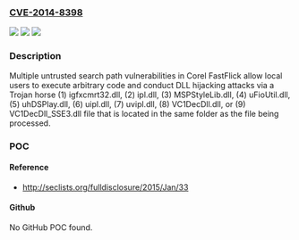 ### [CVE-2014-8398](https://cve.mitre.org/cgi-bin/cvename.cgi?name=CVE-2014-8398)
![](https://img.shields.io/static/v1?label=Product&message=n%2Fa&color=blue)
![](https://img.shields.io/static/v1?label=Version&message=n%2Fa&color=blue)
![](https://img.shields.io/static/v1?label=Vulnerability&message=n%2Fa&color=brighgreen)

### Description

Multiple untrusted search path vulnerabilities in Corel FastFlick allow local users to execute arbitrary code and conduct DLL hijacking attacks via a Trojan horse (1) igfxcmrt32.dll, (2) ipl.dll, (3) MSPStyleLib.dll, (4) uFioUtil.dll, (5) uhDSPlay.dll, (6) uipl.dll, (7) uvipl.dll, (8) VC1DecDll.dll, or (9) VC1DecDll_SSE3.dll file that is located in the same folder as the file being processed.

### POC

#### Reference
- http://seclists.org/fulldisclosure/2015/Jan/33

#### Github
No GitHub POC found.

